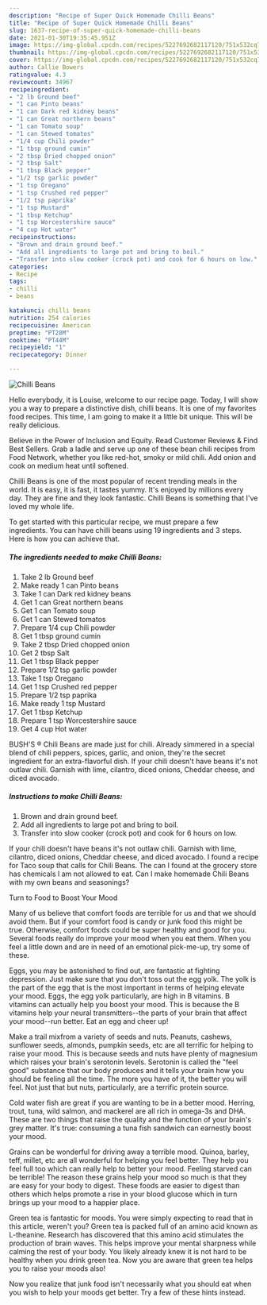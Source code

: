 ```yaml
---
description: "Recipe of Super Quick Homemade Chilli Beans"
title: "Recipe of Super Quick Homemade Chilli Beans"
slug: 1637-recipe-of-super-quick-homemade-chilli-beans
date: 2021-01-30T19:35:45.951Z
image: https://img-global.cpcdn.com/recipes/5227692682117120/751x532cq70/chilli-beans-recipe-main-photo.jpg
thumbnail: https://img-global.cpcdn.com/recipes/5227692682117120/751x532cq70/chilli-beans-recipe-main-photo.jpg
cover: https://img-global.cpcdn.com/recipes/5227692682117120/751x532cq70/chilli-beans-recipe-main-photo.jpg
author: Callie Bowers
ratingvalue: 4.3
reviewcount: 34967
recipeingredient:
- "2 lb Ground beef"
- "1 can Pinto beans"
- "1 can Dark red kidney beans"
- "1 can Great northern beans"
- "1 can Tomato soup"
- "1 can Stewed tomatos"
- "1/4 cup Chili powder"
- "1 tbsp ground cumin"
- "2 tbsp Dried chopped onion"
- "2 tbsp Salt"
- "1 tbsp Black pepper"
- "1/2 tsp garlic powder"
- "1 tsp Oregano"
- "1 tsp Crushed red pepper"
- "1/2 tsp paprika"
- "1 tsp Mustard"
- "1 tbsp Ketchup"
- "1 tsp Worcestershire sauce"
- "4 cup Hot water"
recipeinstructions:
- "Brown and drain ground beef."
- "Add all ingredients to large pot and bring to boil."
- "Transfer into slow cooker (crock pot) and cook for 6 hours on low."
categories:
- Recipe
tags:
- chilli
- beans

katakunci: chilli beans 
nutrition: 254 calories
recipecuisine: American
preptime: "PT28M"
cooktime: "PT44M"
recipeyield: "1"
recipecategory: Dinner

---
```



![Chilli Beans](https://img-global.cpcdn.com/recipes/5227692682117120/751x532cq70/chilli-beans-recipe-main-photo.jpg)

Hello everybody, it is Louise, welcome to our recipe page. Today, I will show you a way to prepare a distinctive dish, chilli beans. It is one of my favorites food recipes. This time, I am going to make it a little bit unique. This will be really delicious.

Believe in the Power of Inclusion and Equity. Read Customer Reviews &amp; Find Best Sellers. Grab a ladle and serve up one of these bean chili recipes from Food Network, whether you like red-hot, smoky or mild chili. Add onion and cook on medium heat until softened.

Chilli Beans is one of the most popular of recent trending meals in the world. It is easy, it is fast, it tastes yummy. It's enjoyed by millions every day. They are fine and they look fantastic. Chilli Beans is something that I've loved my whole life.


To get started with this particular recipe, we must prepare a few ingredients. You can have chilli beans using 19 ingredients and 3 steps. Here is how you can achieve that.

<!--inarticleads1-->

##### The ingredients needed to make Chilli Beans:

1. Take 2 lb Ground beef
1. Make ready 1 can Pinto beans
1. Take 1 can Dark red kidney beans
1. Get 1 can Great northern beans
1. Get 1 can Tomato soup
1. Get 1 can Stewed tomatos
1. Prepare 1/4 cup Chili powder
1. Get 1 tbsp ground cumin
1. Take 2 tbsp Dried chopped onion
1. Get 2 tbsp Salt
1. Get 1 tbsp Black pepper
1. Prepare 1/2 tsp garlic powder
1. Take 1 tsp Oregano
1. Get 1 tsp Crushed red pepper
1. Prepare 1/2 tsp paprika
1. Make ready 1 tsp Mustard
1. Get 1 tbsp Ketchup
1. Prepare 1 tsp Worcestershire sauce
1. Get 4 cup Hot water


BUSH&#39;S ® Chili Beans are made just for chili. Already simmered in a special blend of chili peppers, spices, garlic, and onion, they&#39;re the secret ingredient for an extra-flavorful dish. If your chili doesn&#39;t have beans it&#39;s not outlaw chili. Garnish with lime, cilantro, diced onions, Cheddar cheese, and diced avocado. 

<!--inarticleads2-->

##### Instructions to make Chilli Beans:

1. Brown and drain ground beef.
1. Add all ingredients to large pot and bring to boil.
1. Transfer into slow cooker (crock pot) and cook for 6 hours on low.


If your chili doesn&#39;t have beans it&#39;s not outlaw chili. Garnish with lime, cilantro, diced onions, Cheddar cheese, and diced avocado. I found a recipe for Taco soup that calls for Chili Beans. The can I found at the grocery store has chemicals I am not allowed to eat. Can I make homemade Chili Beans with my own beans and seasonings? 

Turn to Food to Boost Your Mood


Many of us believe that comfort foods are terrible for us and that we should avoid them. But if your comfort food is candy or junk food this might be true. Otherwise, comfort foods could be super healthy and good for you. Several foods really do improve your mood when you eat them. When you feel a little down and are in need of an emotional pick-me-up, try some of these.

Eggs, you may be astonished to find out, are fantastic at fighting depression. Just make sure that you don't toss out the egg yolk. The yolk is the part of the egg that is the most important in terms of helping elevate your mood. Eggs, the egg yolk particularly, are high in B vitamins. B vitamins can actually help you boost your mood. This is because the B vitamins help your neural transmitters--the parts of your brain that affect your mood--run better. Eat an egg and cheer up!

Make a trail mixfrom a variety of seeds and nuts. Peanuts, cashews, sunflower seeds, almonds, pumpkin seeds, etc are all terrific for helping to raise your mood. This is because seeds and nuts have plenty of magnesium which raises your brain's serotonin levels. Serotonin is called the "feel good" substance that our body produces and it tells your brain how you should be feeling all the time. The more you have of it, the better you will feel. Not just that but nuts, particularly, are a terrific protein source.

Cold water fish are great if you are wanting to be in a better mood. Herring, trout, tuna, wild salmon, and mackerel are all rich in omega-3s and DHA. These are two things that raise the quality and the function of your brain's grey matter. It's true: consuming a tuna fish sandwich can earnestly boost your mood. 

Grains can be wonderful for driving away a terrible mood. Quinoa, barley, teff, millet, etc are all wonderful for helping you feel better. They help you feel full too which can really help to better your mood. Feeling starved can be terrible! The reason these grains help your mood so much is that they are easy for your body to digest. These foods are easier to digest than others which helps promote a rise in your blood glucose which in turn brings up your mood to a happier place.

Green tea is fantastic for moods. You were simply expecting to read that in this article, weren't you? Green tea is packed full of an amino acid known as L-theanine. Research has discovered that this amino acid stimulates the production of brain waves. This helps improve your mental sharpness while calming the rest of your body. You likely already knew it is not hard to be healthy when you drink green tea. Now you are aware that green tea helps you to raise your moods also!

Now you realize that junk food isn't necessarily what you should eat when you wish to help your moods get better. Try  a few  of  these  hints  instead.

